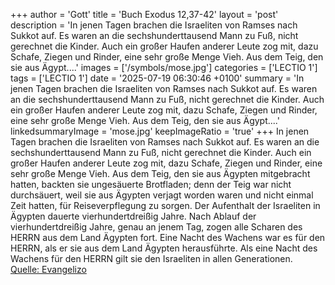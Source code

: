 +++
author = 'Gott'
title = 'Buch Exodus 12,37-42'
layout = 'post'
description = 'In jenen Tagen brachen die Israeliten von Ramses nach Sukkot auf. Es waren an die sechshunderttausend Mann zu Fuß, nicht gerechnet die Kinder. Auch ein großer Haufen anderer Leute zog mit, dazu Schafe, Ziegen und Rinder, eine sehr große Menge Vieh. Aus dem Teig, den sie aus Ägypt....'
images = ['/symbols/mose.jpg']
categories = ['LECTIO 1']
tags = ['LECTIO 1']
date = '2025-07-19 06:30:46 +0100'
summary = 'In jenen Tagen brachen die Israeliten von Ramses nach Sukkot auf. Es waren an die sechshunderttausend Mann zu Fuß, nicht gerechnet die Kinder. Auch ein großer Haufen anderer Leute zog mit, dazu Schafe, Ziegen und Rinder, eine sehr große Menge Vieh. Aus dem Teig, den sie aus Ägypt....'
linkedsummaryImage = 'mose.jpg'
keepImageRatio = 'true'
+++
In jenen Tagen brachen die Israeliten von Ramses nach Sukkot auf. Es waren an die sechshunderttausend Mann zu Fuß, nicht gerechnet die Kinder.
Auch ein großer Haufen anderer Leute zog mit, dazu Schafe, Ziegen und Rinder, eine sehr große Menge Vieh.
Aus dem Teig, den sie aus Ägypten mitgebracht hatten, backten sie ungesäuerte Brotfladen; denn der Teig war nicht durchsäuert, weil sie aus Ägypten verjagt worden waren und nicht einmal Zeit hatten, für Reiseverpflegung zu sorgen.<!--more-->
Der Aufenthalt der Israeliten in Ägypten dauerte vierhundertdreißig Jahre.
Nach Ablauf der vierhundertdreißig Jahre, genau an jenem Tag, zogen alle Scharen des HERRN aus dem Land Ägypten fort.
Eine Nacht des Wachens war es für den HERRN, als er sie aus dem Land Ägypten herausführte. Als eine Nacht des Wachens für den HERRN gilt sie den Israeliten in allen Generationen.<br> [Quelle: Evangelizo](https://evangeliumtagfuertag.org/DE/gospel)